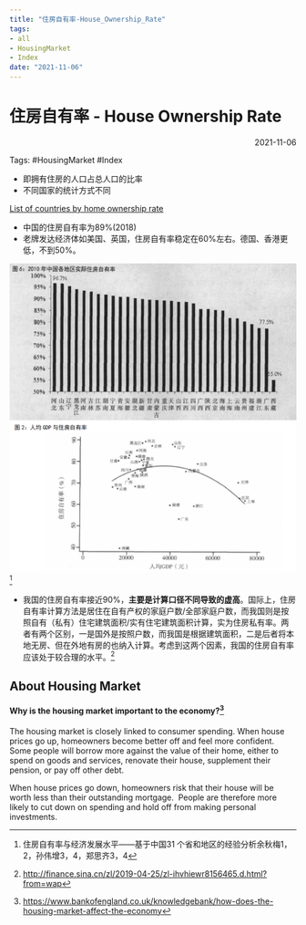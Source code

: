 ```yaml
---
title: "住房自有率-House_Ownership_Rate"
tags:
- all
- HousingMarket
- Index
date: "2021-11-06"
---
```

# 住房自有率 - House Ownership Rate

<div align="right"> 2021-11-06</div>

Tags: #HousingMarket #Index

- 即拥有住房的人口占总人口的比率
- 不同国家的统计方式不同

[List of countries by home ownership rate](https://en.wikipedia.org/wiki/List_of_countries_by_home_ownership_rate#cite_note-4)

- 中国的住房自有率为89%(2018)
- 老牌发达经济体如美国、英国，住房自有率稳定在60%左右。德国、香港更低，不到50%。

![](notes/2021/2021.10/assets/img_2022-10-15.png)
![](notes/2021/2021.10/assets/img_2022-10-15-1.png)
[^3]
- 我国的住房自有率接近90%，**主要是计算口径不同导致的虚高**。国际上，住房自有率计算方法是居住在自有产权的家庭户数/全部家庭户数，而我国则是按照自有（私有）住宅建筑面积/实有住宅建筑面积计算，实为住房私有率。两者有两个区别，一是国外是按照户数，而我国是根据建筑面积，二是后者将本地无房、但在外地有房的也纳入计算。考虑到这两个因素，我国的住房自有率应该处于较合理的水平。[^2]

## About Housing Market
#### Why is the housing market important to the economy?[^1]
The housing market is closely linked to consumer spending. When house prices go up, homeowners become better off and feel more confident. Some people will borrow more against the value of their home, either to spend on goods and services, renovate their house, supplement their pension, or pay off other debt.

When house prices go down, homeowners risk that their house will be worth less than their outstanding mortgage.  People are therefore more likely to cut down on spending and hold off from making personal investments.



[^1]: https://www.bankofengland.co.uk/knowledgebank/how-does-the-housing-market-affect-the-economy
[^2]: http://finance.sina.cn/zl/2019-04-25/zl-ihvhiewr8156465.d.html?from=wap
[^3]: 住房自有率与经济发展水平——基于中国31 个省和地区的经验分析余秋梅1，2，孙伟增3，4，郑思齐3，4